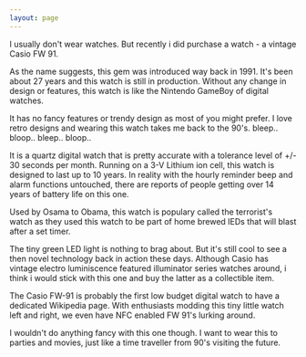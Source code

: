 ```yaml
---
layout: page
---
```


I usually don't wear watches. But recently i did purchase a watch - a vintage Casio FW 91.

As the name suggests, this gem was introduced way back in 1991. It's been about 27 years and this watch is still in production. Without any change in design or features, this watch is like the Nintendo GameBoy of digital watches.

It has no fancy features or trendy design as most of you might prefer. I love retro designs and wearing this watch takes me back to the 90's. bleep.. bloop.. bleep.. bloop..

It is a quartz digital watch that is pretty accurate with a tolerance level of +/- 30 seconds per month. Running on a 3-V Lithium ion cell, this watch is designed to last up to 10 years. In reality with the hourly reminder beep and alarm functions untouched, there are reports of people getting over 14 years of battery life on this one.

Used by Osama to Obama, this watch is populary called the terrorist's watch as they used this watch to be part of home brewed IEDs that will blast after a set timer.

The tiny green LED light is nothing to brag about. But it's still cool to see a then novel technology back in action these days. Although Casio has vintage electro luminiscence featured illuminator series watches around, i think i would stick with this one and buy the latter as a collectible item.

The Casio FW-91 is probably the first low budget digital watch to have a dedicated Wikipedia page. With enthusiasts modding this tiny little watch left and right, we even have NFC enabled FW 91's lurking around.

I wouldn't do anything fancy with this one though. I want to wear this to parties and movies, just like a time traveller from 90's visiting the future.
